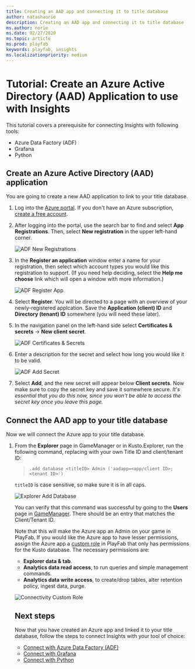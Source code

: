 ```yaml
---
title: Creating an AAD app and connecting it to title database
author: natashaorie
description: Creating an AAD app and connecting it to title database
ms.author: norie
ms.date: 02/27/2020    
ms.topic: article
ms.prod: playfab
keywords: playfab, insights
ms.localizationpriority: medium
---
```


# Tutorial: Create an Azure Active Directory (AAD) Application to use with Insights

This tutorial covers a prerequisite for connecting Insights with following tools:
* Azure Data Factory (ADF)
* Grafana
* Python

## Create an Azure Active Directory (AAD) application

You are going to create a new AAD application to link to your title database. 

1. Log into the [Azure portal](https://portal.azure.com). If you don't have an Azure subscription, [create a free account](https://azure.microsoft.com).

2. After logging into the portal, use the search bar to find and select **App Registrations**. Then, select **New registration** in the upper left-hand corner.  

   ![ADF New Registrations](media/adf-new-registration.png)

3. In the **Register an application** window enter a name for your registration, then select which account types you would like this registration to support. (If you need help deciding, select the **Help me choose** link which will open a window with more information.)

   ![ADF Register App](media/adf-register-app.png)  

4. Select **Register**. You will be directed to a page with an overview of your newly-registered applcation. Save the **Application (client) ID** and **Directory (tenant) ID** somewhere (you will need these later).

5. In the navigation panel on the left-hand side select **Certificates & secrets** -> **New client secret**. 

   ![ADF Certificates & Secrets](media/adf-certificates-secrets.png)

6. Enter a description for the secret and select how long you would like it to be valid. 

   ![ADF Add Secret](media/adf-add-secret.png)

7. Select **Add**, and the new secret will appear below **Client secrets**. Now make sure to copy the secret key and save it somewhere secure. *It's essential that you do this now, since you won't be able to access the secret key once you leave this page.*

## Connect the AAD app to your title database

Now we will connect the Azure app to your title database. 

1. From the **Explorer** page in GameManager or in Kusto.Explorer, run the following command, replacing with your own Title ID and client/tenant ID:
   > `.add database <titleID> Admin ('aadapp=<app/client ID>;<tenant ID>') `

   `titleID` is case sensitive, so make sure it is in all caps.

   ![Explorer Add Database](media/explorer-add-database.png)

   You can verify that this command was successful by going to the **Users** page in [GameManager](https://developer.playfab.com/login). There should be an entry that matches the Client/Tenant ID.

   Note that this will make the Azure app an Admin on your game in PlayFab. If you would like the Azure app to have lesser permissions, assign the Azure app a [custom role](https://docs.microsoft.com/gaming/playfab/features/config/gamemanager/playfab-user-roles#assigning-roles) in PlayFab that only has permissions for the Kusto database. The necessary permissions are:
   * **Explorer data & tab**.
   * **Analytics data read access**, to run queries and simple management commands.
   * **Analytics data write access**, to create/drop tables, alter retention policy, ingest data, purge.

   ![Connectivity Custom Role](media/connectivity-cutom-role.png)

   ## Next steps

   Now that you have created an Azure app and linked it to your title database, follow the steps to connect Insights with your tool of choice:
   *  [Connect with Azure Data Factory (ADF)](connecting-insights-to-azure-data-factory.md)
   * [Connect with Grafana](connecting-insights-to-grafana.md)
   * [Connect with Python](connecting-insights-to-python.md)